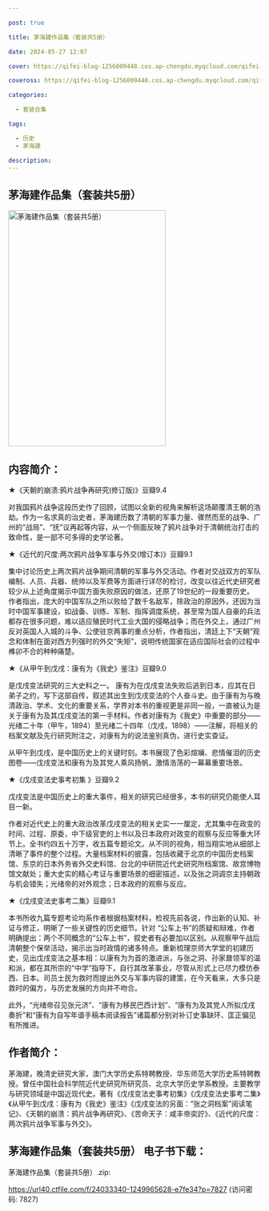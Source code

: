 ```yaml
---

post: true

title: 茅海建作品集（套装共5册）

date: 2024-05-27 12:07

cover: https://qifei-blog-1256009448.cos.ap-chengdu.myqcloud.com/qifei-blog/6615029d68eb9357131e2163.jpg

coveross: https://qifei-blog-1256009448.cos.ap-chengdu.myqcloud.com/qifei-blog/6615029d68eb9357131e2163.jpg

categories:

  - 套装合集

tags:

  - 历史
  - 茅海建

description:
---
```


## 茅海建作品集（套装共5册）
<img alt="茅海建作品集（套装共5册） " class="aligncenter loading" data-was-processed="true" decoding="async" fetchpriority="high" height="471" src="https://qifei-blog-1256009448.cos.ap-chengdu.myqcloud.com/qifei-blog/6615029d68eb9357131e2163.jpg " style="cursor: zoom-in;" width="314"/>

## 内容简介：

★《天朝的崩溃:鸦片战争再研究(修订版)》豆瓣9.4<br/>

对我国鸦片战争这段历史作了回顾，试图以全新的视角来解析这场颠覆清王朝的浩劫。作为一名求真的治史者，茅海建历数了清朝的军事力量、骤然而至的战争、广州的“战局”、“抚”议再起等内容，从一个侧面反映了鸦片战争对于清朝统治打击的致命性，是一部不可多得的史学论著。<br/>

★《近代的尺度:两次鸦片战争军事与外交(增订本)》豆瓣9.1<br/>

集中讨论历史上两次鸦片战争期间清朝的军事与外交活动。作者对交战双方的军队编制、人员、兵器、统帅以及军费等方面进行详尽的检讨，改变以往近代史研究者较少从上述角度揭示中国方面失败原因的做法，还原了19世纪的一段重要历史。作者指出，庞大的中国军队之所以败给了数千名敌军，除政治的原因外，还因为当时中国军事建设，如战备、训练、军制、指挥调度系统，甚至常为国人自豪的兵法都存在很多问题，难以适应殖民时代工业大国的侵略战争；而在外交上，通过广州反对英国人入城的斗争、公使驻京两事的重点分析，作者指出，清廷上下“天朝”观念和体制在面对西方列强时的外交“失矩”，说明传统国家在适应国际社会的过程中榫卯不合的种种痛楚。<br/>

★《从甲午到戊戌：康有为《我史》鉴注》豆瓣9.0<br/>

是戊戌变法研究的三大史料之一。 康有为在戊戌变法失败后逃到日本，应其在日弟子之约，写下这部自传，叙述其出生到戊戌变法的个人奋斗史。由于康有为与晚清政治、学术、文化的重要关系，学界对本书的重视更是非同一般，一直被认为是关于康有为及其戊戌变法的第一手材料。作者对康有为《我史》中重要的部分——光绪二十年（甲午，1894）至光绪二十四年（戊戌，1898）——注解，将相关的档案文献及先行研究附注之，对康有为的说法鉴别真伪，进行史实查证。<br/>

从甲午到戊戌，是中国历史上的关键时刻。本书展现了色彩煊斓、悲情催泪的历史图卷——戊戌变法和康有为及其党人乘风扬帆，激情浩荡的一幕幕重要场景。<br/>

★《戊戌变法史事考初集 》豆瓣9.2<br/>

戊戌变法是中国历史上的重大事件，相关的研究已经很多，本书的研究仍能使人耳目一新。<br/>

作者对近代史上的重大政治改革戊戌变法的相关史实一一厘定，尤其集中在政变的时间、过程、原委，中下级官吏的上书以及日本政府对政变的观察与反应等重大环节上。全书约四五十万字，收五篇专题论文。从不同的视角，相当翔实地从细部上清晰了事件的整个过程。大量档案材料的披露，包括收藏于北京的中国历史档案馆、东京的日本外务省外交史料馆、台北的中研院近代史研究所档案馆、故宫博物馆文献处；重大史实的精心考证与重要场景的细密描述，以及张之洞调京主持朝政与机会错失；光绪帝的对外观念；日本政府的观察与反应。<br/>

★《戊戌变法史事考二集》豆瓣9.1<br/>

本书所收九篇专题考论均系作者根据档案材料，检视先前各说，作出新的认知、补证与修正，明晰了一些关键性的历史细节。针对 “公车上书”的质疑和辩难，作者明确提出：两个不同概念的“公车上书”，叙史者有必要加以区别。从观察甲午战后清朝整个保举活动，揭示出当时政情的诸多特点。重新梳理京师大学堂的初建历史，见出戊戌变法之基本相：以康有为为首的激进派，与张之洞、孙家鼐领军的温和派，都在其所宗的“中学”指导下，自行其改革事业，尽管从形式上已尽力模仿泰西、日本。司员士民为救时而提出外交与军事内容的建策，在今天看来，大多只是救时的偏方，与历史发展的方向并不吻合。<br/>

此外，“光绪帝召见张元济”、“康有为移民巴西计划”、“康有为及其党人所拟戊戌奏折”和“康有为自写年谱手稿本阅读报告”诸篇都分别对补订史事缺环、匡正偏见有所推进。

## 作者简介：

茅海建，晚清史研究大家，澳门大学历史系特聘教授、华东师范大学历史系特聘教授。曾任中国社会科学院近代史研究所研究员、北京大学历史学系教授。主要教学与研究领域是中国近现代史。著有《戊戌变法史事考初集》《戊戌变法史事考二集》《从甲午到戊戌：康有为《我史》鉴注》《戊戌变法的另面：“张之洞档案”阅读笔记》、《天朝的崩溃：鸦片战争再研究》、《苦命天子：咸丰帝奕詝》、《近代的尺度：两次鸦片战争军事与外交》。

## 茅海建作品集（套装共5册） 电子书下载：
茅海建作品集（套装共5册）.zip: 

https://url40.ctfile.com/f/24033340-1249965628-e7fe34?p=7827 (访问密码: 7827)
